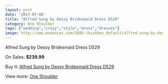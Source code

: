 ```yaml
---
layout: post
date: '2017-07-08'
title: "Alfred Sung by Dessy Bridesmaid Dress D529"
category: One Shoulder
tags: ["wedding","crazy","style","dress","dresses"]
image: http://www.eudances.com/5886-thickbox_default/alfred-sung-by-dessy-bridesmaid-dress-d529.jpg
---
```

Alfred Sung by Dessy Bridesmaid Dress D529

On Sales: **$239.99**
<a href="https://www.eudances.com/en/one-shoulder/2074-alfred-sung-by-dessy-bridesmaid-dress-d529.html"><amp-img layout="responsive" width="600" height="600" src="//www.eudances.com/5886-thickbox_default/alfred-sung-by-dessy-bridesmaid-dress-d529.jpg" alt="Alfred Sung by Dessy Bridesmaid Dress D529 0" /></a>
<a href="https://www.eudances.com/en/one-shoulder/2074-alfred-sung-by-dessy-bridesmaid-dress-d529.html"><amp-img layout="responsive" width="600" height="600" src="//www.eudances.com/5887-thickbox_default/alfred-sung-by-dessy-bridesmaid-dress-d529.jpg" alt="Alfred Sung by Dessy Bridesmaid Dress D529 1" /></a>

Buy it: [Alfred Sung by Dessy Bridesmaid Dress D529](https://www.eudances.com/en/one-shoulder/2074-alfred-sung-by-dessy-bridesmaid-dress-d529.html "Alfred Sung by Dessy Bridesmaid Dress D529")

View more: [One Shoulder](https://www.eudances.com/en/23-one-shoulder "One Shoulder")